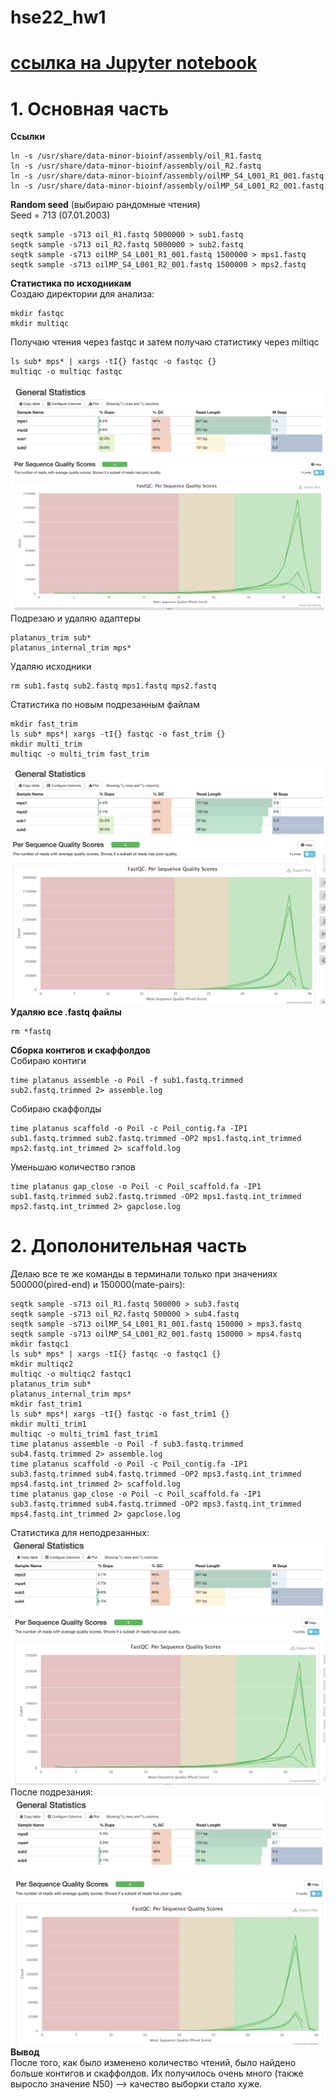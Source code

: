 # hse22_hw1
# [ссылка на Jupyter notebook](https://github.com/Ne-minus/hse22_hw1/blob/main/src/python_code.ipynb)
# 1. Основная часть 
**Ссылки**
```
ln -s /usr/share/data-minor-bioinf/assembly/oil_R1.fastq
ln -s /usr/share/data-minor-bioinf/assembly/oil_R2.fastq
ln -s /usr/share/data-minor-bioinf/assembly/oilMP_S4_L001_R1_001.fastq
ln -s /usr/share/data-minor-bioinf/assembly/oilMP_S4_L001_R2_001.fastq
```
**Random seed** (выбираю рандомные чтения)  
Seed = 713 (07.01.2003)  
```
seqtk sample -s713 oil_R1.fastq 5000000 > sub1.fastq
seqtk sample -s713 oil_R2.fastq 5000000 > sub2.fastq
seqtk sample -s713 oilMP_S4_L001_R1_001.fastq 1500000 > mps1.fastq
seqtk sample -s713 oilMP_S4_L001_R2_001.fastq 1500000 > mps2.fastq
```
**Статистика по исходникам**  
Создаю директории для анализа:  
```
mkdir fastqc
mkdir multiqc
```
Получаю чтения через fastqc и затем получаю статистику через miltiqc  
```
ls sub* mps* | xargs -tI{} fastqc -o fastqc {}
multiqc -o multiqc fastqc
```
![Статистика до подрезания](https://github.com/Ne-minus/hse22_hw1/blob/main/pngs/multi1.png)
![Статистика до подрезания](https://github.com/Ne-minus/hse22_hw1/blob/main/pngs/multi2.png)
Подрезаю и удаляю адаптеры
```
platanus_trim sub*
platanus_internal_trim mps*
```
Удаляю исходники
```
rm sub1.fastq sub2.fastq mps1.fastq mps2.fastq
```
Статистика по новым подрезанным файлам  
```
mkdir fast_trim
ls sub* mps*| xargs -tI{} fastqc -o fast_trim {}
mkdir multi_trim
multiqc -o multi_trim fast_trim
```
![Статистика после подрезания](https://github.com/Ne-minus/hse22_hw1/blob/main/pngs/multi_trim1.png)
![Статистика после подрезания](https://github.com/Ne-minus/hse22_hw1/blob/main/pngs/multi_trim2.png)
**Удаляю все .fastq файлы**
```
rm *fastq
```
**Сборка контигов и скаффолдов**  
Собираю контиги
```
time platanus assemble -o Poil -f sub1.fastq.trimmed sub2.fastq.trimmed 2> assemble.log
```
Собираю скаффолды
```
time platanus scaffold -o Poil -c Poil_contig.fa -IP1 sub1.fastq.trimmed sub2.fastq.trimmed -OP2 mps1.fastq.int_trimmed mps2.fastq.int_trimmed 2> scaffold.log
```
Уменьшаю количество гэпов
```
time platanus gap_close -o Poil -c Poil_scaffold.fa -IP1 sub1.fastq.trimmed sub2.fastq.trimmed -OP2 mps1.fastq.int_trimmed mps2.fastq.int_trimmed 2> gapclose.log
```
# 2. Дополонительная часть  
Делаю все те же команды в терминали только при значениях 500000(pired-end) и 150000(mate-pairs):
```
seqtk sample -s713 oil_R1.fastq 500000 > sub3.fastq
seqtk sample -s713 oil_R2.fastq 500000 > sub4.fastq
seqtk sample -s713 oilMP_S4_L001_R1_001.fastq 150000 > mps3.fastq
seqtk sample -s713 oilMP_S4_L001_R2_001.fastq 150000 > mps4.fastq
mkdir fastqc1
ls sub* mps* | xargs -tI{} fastqc -o fastqc1 {}
mkdir multiqc2
multiqc -o multiqc2 fastqc1
platanus_trim sub*
platanus_internal_trim mps*
mkdir fast_trim1
ls sub* mps*| xargs -tI{} fastqc -o fast_trim1 {}
mkdir multi_trim1
multiqc -o multi_trim1 fast_trim1
time platanus assemble -o Poil -f sub3.fastq.trimmed sub4.fastq.trimmed 2> assemble.log
time platanus scaffold -o Poil -c Poil_contig.fa -IP1 sub3.fastq.trimmed sub4.fastq.trimmed -OP2 mps3.fastq.int_trimmed mps4.fastq.int_trimmed 2> scaffold.log
time platanus gap_close -o Poil -c Poil_scaffold.fa -IP1 sub3.fastq.trimmed sub4.fastq.trimmed -OP2 mps3.fastq.int_trimmed mps4.fastq.int_trimmed 2> gapclose.log
```
Статистика для неподрезанных:
![Статистика до подрезания](https://github.com/Ne-minus/hse22_hw1/blob/main/pngs/bonus1.png)
![Статистика до подрезания](https://github.com/Ne-minus/hse22_hw1/blob/main/pngs/bonus2.png)
После подрезания:
![Статистика после подрезания](https://github.com/Ne-minus/hse22_hw1/blob/main/pngs/bonus_trim1.png "Статистика после подрезания")
![Статистика после подрезания](https://github.com/Ne-minus/hse22_hw1/blob/main/pngs/bonus_trim2.png)
**Вывод**  
После того, как было изменено количество чтений, было найдено больше контигов и скаффолдов. Их получилось очень много (также выросло значение N50) --> качество выборки стало хуже.
